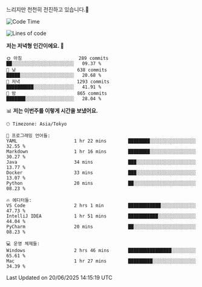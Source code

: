 느리지만 천천히 전진하고 있습니다.🐢

<!--START_SECTION:waka-->
![Code Time](http://img.shields.io/badge/Code%20Time-1%2C602%20hrs%2049%20mins-blue)

![Lines of code](https://img.shields.io/badge/%EC%A0%80%EB%8A%94%20%EC%97%AC%ED%83%9C%EA%B9%8C%EC%A7%80%20-919.4%20thousand%20%EC%A4%84%EC%9D%98%20%EC%BD%94%EB%93%9C%EB%A5%BC%20%EC%9E%91%EC%84%B1%ED%96%88%EC%96%B4%EC%9A%94.-blue)

**저는 저녁형 인간이에요. 🦉** 

```text
🌞 아침                     289 commits         ██░░░░░░░░░░░░░░░░░░░░░░░   09.37 % 
🌆 낮　                     638 commits         █████░░░░░░░░░░░░░░░░░░░░   20.68 % 
🌃 저녁                     1293 commits        ██████████░░░░░░░░░░░░░░░   41.91 % 
🌙 밤　                     865 commits         ███████░░░░░░░░░░░░░░░░░░   28.04 % 
```


📊 **저는 이번주를 이렇게 시간을 보냈어요.** 

```text
🕑︎ Timezone: Asia/Tokyo

💬 프로그래밍 언어들: 
YAML                     1 hr 22 mins        ████████░░░░░░░░░░░░░░░░░   32.55 % 
Markdown                 1 hr 16 mins        ████████░░░░░░░░░░░░░░░░░   30.27 % 
Java                     34 mins             ███░░░░░░░░░░░░░░░░░░░░░░   13.77 % 
Docker                   33 mins             ███░░░░░░░░░░░░░░░░░░░░░░   13.07 % 
Python                   20 mins             ██░░░░░░░░░░░░░░░░░░░░░░░   08.23 % 

🔥 에디터들: 
VS Code                  2 hrs 1 min         ████████████░░░░░░░░░░░░░   47.73 % 
IntelliJ IDEA            1 hr 51 mins        ███████████░░░░░░░░░░░░░░   44.04 % 
PyCharm                  20 mins             ██░░░░░░░░░░░░░░░░░░░░░░░   08.23 % 

💻 운영 체제들: 
Windows                  2 hrs 46 mins       ████████████████░░░░░░░░░   65.61 % 
Mac                      1 hr 27 mins        █████████░░░░░░░░░░░░░░░░   34.39 % 
```


 Last Updated on 20/06/2025 14:15:19 UTC
<!--END_SECTION:waka-->
